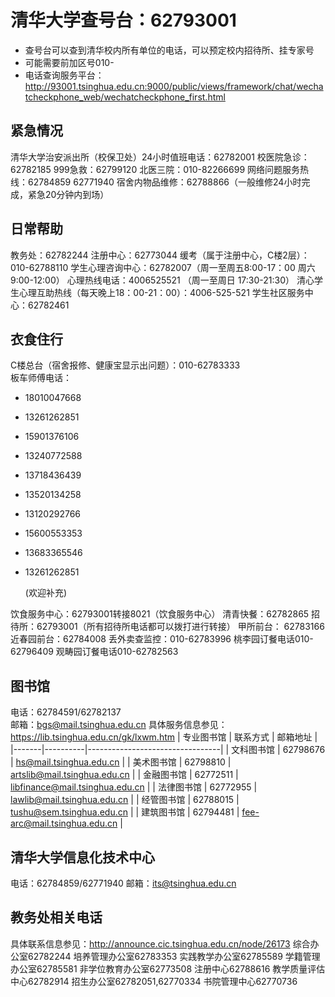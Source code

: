 # 清华大学查号台：62793001

- 查号台可以查到清华校内所有单位的电话，可以预定校内招待所、挂专家号
- 可能需要前加区号010-
- 电话查询服务平台：http://93001.tsinghua.edu.cn:9000/public/views/framework/chat/wechatcheckphone_web/wechatcheckphone_first.html

## 紧急情况

清华大学治安派出所（校保卫处）24小时值班电话：62782001
校医院急诊：62782185
999急救：62799120
北医三院：010-82266699
网络问题服务热线：62784859 62771940
宿舍内物品维修：62788866（一般维修24小时完成，紧急20分钟内到场）

## 日常帮助

教务处：62782244
注册中心：62773044
缓考（属于注册中心，C楼2层）：010-62788110
学生心理咨询中心：62782007（周一至周五8:00-17：00 周六9:00-12:00）
心理热线电话：4006525521 （周一至周日 17:30-21:30）
清心学生心理互助热线（每天晚上18：00-21：00）：4006-525-521
学生社区服务中心：62782461

## 衣食住行

C楼总台（宿舍报修、健康宝显示出问题）：010-62783333  
板车师傅电话：

- 18010047668

- 13261262851

- 15901376106

- 13240772588

- 13718436439

- 13520134258

- 13120292766

- 15600553353

- 13683365546

- 13261262851

  (欢迎补充)

饮食服务中心：62793001转接8021（饮食服务中心）
清青快餐：62782865
招待所：62793001（所有招待所电话都可以拨打进行转接）
甲所前台： 62783166
近春园前台：62784008
丢外卖查监控：010-62783996
桃李园订餐电话010-62796409
观畴园订餐电话010-62782563

## 图书馆
电话：62784591/62782137   
邮箱：bgs@mail.tsinghua.edu.cn
具体服务信息参见：https://lib.tsinghua.edu.cn/gk/lxwm.htm
| 专业图书馆 | 联系方式     | 邮箱地址                            |
|-------|----------|---------------------------------|
| 文科图书馆 | 62798676 | hs@mail.tsinghua.edu.cn         |
| 美术图书馆 | 62798810 | artslib@mail.tsinghua.edu.cn    |
| 金融图书馆 | 62772511 | libfinance@mail.tsinghua.edu.cn |
| 法律图书馆 | 62772955 | lawlib@mail.tsinghua.edu.cn     |
| 经管图书馆 | 62788015 | tushu@sem.tsinghua.edu.cn       |
| 建筑图书馆 | 62794481 | fee-arc@mail.tsinghua.edu.cn    |

## 清华大学信息化技术中心
电话：62784859/62771940
邮箱：its@tsinghua.edu.cn

## 教务处相关电话
具体联系信息参见：http://announce.cic.tsinghua.edu.cn/node/26173
综合办公室62782244
培养管理办公室62783353
实践教学办公室62785589
学籍管理办公室62785581
非学位教育办公室62773508
注册中心62788616
教学质量评估中心62782914
招生办公室62782051,62770334
书院管理中心62770736
